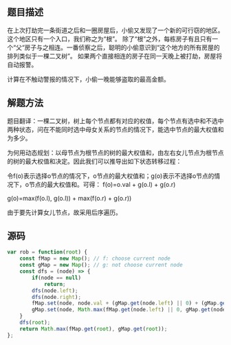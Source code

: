 ## 题目描述
在上次打劫完一条街道之后和一圈房屋后，小偷又发现了一个新的可行窃的地区。这个地区只有一个入口，我们称之为“根”。 除了“根”之外，每栋房子有且只有一个“父“房子与之相连。一番侦察之后，聪明的小偷意识到“这个地方的所有房屋的排列类似于一棵二叉树”。 如果两个直接相连的房子在同一天晚上被打劫，房屋将自动报警。

计算在不触动警报的情况下，小偷一晚能够盗取的最高金额。

## 解题方法
题目翻译：一棵二叉树，树上每个节点都有对应的权值，每个节点有选中和不选中两种状态，问在不能同时选中母女关系的节点的情况下，能选中节点的最大权值和为多少。

为何用动态规划：以母节点为根节点的树的最大权值和，由左右女儿节点为根节点的树的最大权值和决定。因此我们可以推导出如下状态转移过程：

令f(o)表示选择o节点的情况下，o节点的最大权值和；g(o)表示不选择o节点的情况下，o节点的最大权值和。可得：
f(o)=o.val + g(o.l) + g(o.r)

g(o)=max(f(o.l), g(o.l)) + max(f(o.r) + g(o.r))

由于要先计算女儿节点，故采用后序遍历。
## 源码
```javascript
var rob = function(root) {
    const fMap = new Map(); // f: choose current node
    const gMap = new Map(); // g: not choose current node
    const dfs = (node) => {
        if(node == null)
            return;
        dfs(node.left);
        dfs(node.right);
        fMap.set(node, node.val + (gMap.get(node.left) || 0) + (gMap.get(node.right) || 0));
        gMap.set(node, Math.max(fMap.get(node.left) || 0, gMap.get(node.left) || 0) + Math.max(fMap.get(node.right) || 0, gMap.get(node.right) || 0));
    }
    dfs(root);
    return Math.max(fMap.get(root), gMap.get(root));
};
```